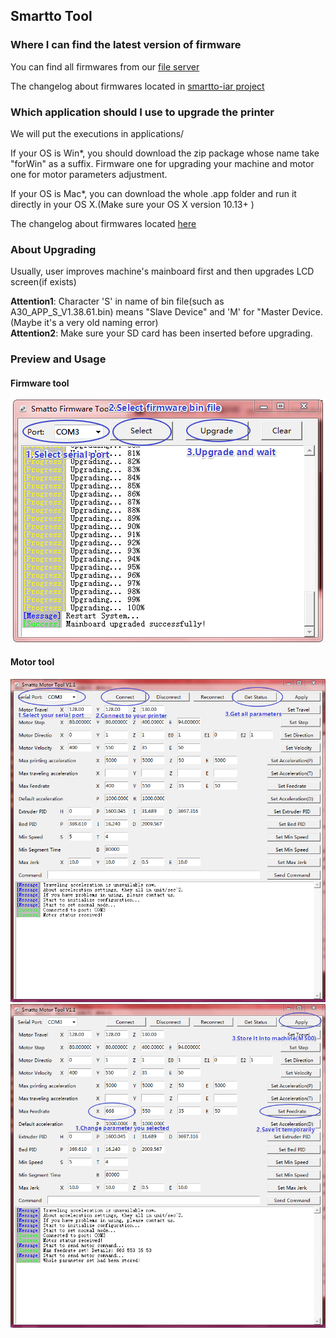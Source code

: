 ## Smartto Tool

### Where I can find the latest version of firmware
You can find all firmwares from our [file server](http://geeetech.com/firmware/)

The changelog about firmwares located in [smartto-iar project](https://github.com/Geeetech3D/Smartto-IAR/tree/master/log/firmware_changelog.md)

### Which application should I use to upgrade the printer

We will put the executions in applications/

If your OS is Win*, you should download the zip package whose name take "forWin" as a suffix. Firmware one for upgrading your machine and motor one for motor parameters adjustment.

If your OS is Mac*, you can download the whole .app folder and run it directly in your OS X.(Make sure your OS X version 10.13+ )

The changelog about firmwares located [here](https://github.com/Geeetech3D/Smartto-Tool/blob/master/CHANGELOG.md)

### About Upgrading

Usually, user improves machine's mainboard first and then upgrades LCD screen(if exists)

**Attention1**: Character 'S' in name of bin file(such as A30_APP_S_V1.38.61.bin) means "Slave Device" and 'M' for "Master Device.(Maybe it's a very old naming error) \
**Attention2**: Make sure your SD card has been inserted before upgrading.

### Preview and Usage

#### Firmware tool

<div align=center><img src="https://raw.githubusercontent.com/geeetech3d/smartto-tool/master/docs/assets/upgrade.png" alt="firmware-tool-usage" /></div>

#### Motor tool

<div align=center><img src="https://raw.githubusercontent.com/geeetech3d/smartto-tool/master/docs/assets/get_status.png" alt="firmware-tool-usage" /></div>
<div align=center><img src="https://raw.githubusercontent.com/geeetech3d/smartto-tool/master/docs/assets/set_status.png" alt="firmware-tool-usage" /></div>


